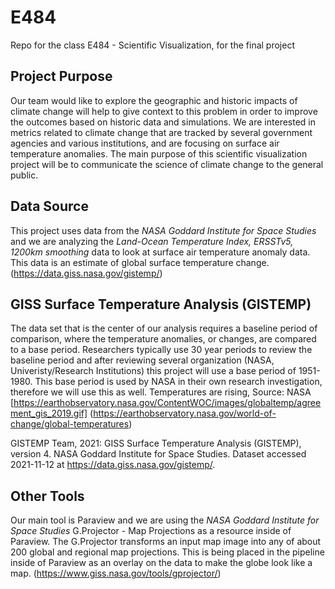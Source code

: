 # E484

Repo for the class E484 - Scientific Visualization, for the final project


## Project Purpose
Our team would like to explore the geographic and historic impacts of climate change will help to give context to this problem in order to improve the outcomes based on historic data and simulations. We are interested in metrics related to climate change that are tracked by several government agencies and various institutions, and are focusing on surface air temperature anomalies. The main purpose of this scientific visualization project will be to communicate the science of climate change to the general public.


## Data Source
This project uses data from the *NASA Goddard Institute for Space Studies* and we are analyzing the *Land-Ocean Temperature Index, ERSSTv5, 1200km smoothing* data to look at surface air temperature anomaly data. This data is an estimate of global surface temperature change. (https://data.giss.nasa.gov/gistemp/) 

## GISS Surface Temperature Analysis (GISTEMP)
The data set that is the center of our analysis requires a baseline period of comparison, where the temperature anomalies, or changes, are compared to a base period. Researchers typically use 30 year periods to review the baseline period and after reviewing several organization (NASA, Univeristy/Research Institutions) this project will use a base period of 1951-1980. This base period is used by NASA in their own research investigation, therefore we will use this as well. Temperatures are rising, Source: NASA [https://earthobservatory.nasa.gov/ContentWOC/images/globaltemp/agreement_gis_2019.gif] (https://earthobservatory.nasa.gov/world-of-change/global-temperatures)

GISTEMP Team, 2021: GISS Surface Temperature Analysis (GISTEMP), version 4. NASA Goddard Institute for Space Studies. Dataset accessed 2021-11-12 at https://data.giss.nasa.gov/gistemp/.

## Other Tools
Our main tool is Paraview and we are using the *NASA Goddard Institute for Space Studies* G.Projector - Map Projections as a resource inside of Paraview. The G.Projector transforms an input map image into any of about 200 global and regional map projections. This is being placed in the pipeline inside of Paraview as an overlay on the data to make the globe look like a map. (https://www.giss.nasa.gov/tools/gprojector/)
